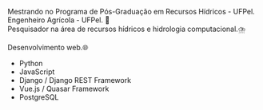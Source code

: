 Mestrando no Programa de Pós-Graduação em Recursos Hídricos - UFPel.<br>
Engenheiro Agrícola - UFPel. 🌿<br>
Pesquisador na área de recursos hídricos e hidrologia computacional.⛈️<br>

Desenvolvimento web.🌐<br>

- Python <br>
- JavaScript <br>
- Django / Django REST Framework <br>
- Vue.js / Quasar Framework <br>
- PostgreSQL

